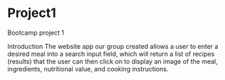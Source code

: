 # Project1
Bootcamp project 1

Introduction
The website app our group created allows a user to enter a desired meal into a search input field, which will return a list of recipes (results) that the user can then click on to display an image of the meal, ingredients, nutritional value, and cooking instructions. 